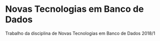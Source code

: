 # Novas Tecnologias em Banco de Dados
Trabalho da disciplina de Novas Tecnologias em Banco de Dados 2018/1
